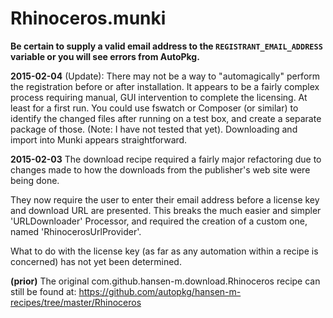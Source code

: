Rhinoceros.munki
================

**Be certain to supply a valid email address to the `REGISTRANT_EMAIL_ADDRESS` variable or you will see errors from AutoPkg.**

**2015-02-04**
(Update): There may not be a way to "automagically" perform the registration before or after installation. It appears to be a fairly complex process requiring manual, GUI intervention to complete the licensing. At least for a first run. You could use fswatch or Composer (or similar) to identify the changed files after running on a test box, and create a separate package of those. (Note: I have not tested that yet). Downloading and import into Munki appears straightforward.

**2015-02-03**
The download recipe required a fairly major refactoring due to changes made to how the downloads from the publisher's web site were being done.

They now require the user to enter their email address before a license key and download URL are presented. This breaks the much easier and simpler 'URLDownloader' Processor, and required the creation of a custom one, named 'RhinocerosUrlProvider'.

What to do with the license key (as far as any automation within a recipe is concerned) has not yet been determined.


**(prior)**
The original com.github.hansen-m.download.Rhinoceros recipe can still be found at:
https://github.com/autopkg/hansen-m-recipes/tree/master/Rhinoceros


